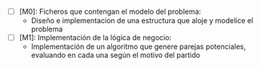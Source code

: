 - [ ] [M0]: Ficheros que contengan el modelo del problema:
  - Diseño e implementacion de una estructura que aloje y modelice el problema
- [ ] [M1]: Implementación de la lógica de negocio:
  - Implementación de un algoritmo que genere parejas potenciales, evaluando en cada una según el motivo del partido
